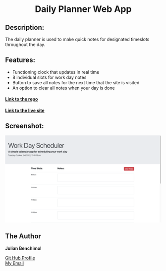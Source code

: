 <h1 align = "center">Daily Planner Web App</h1>

<h2>Description:</h2>
The daily planner is used to make quick notes for designated timeslots throughout the day.

<h2>Features:</h2>
<ul>
    <li>Functioning clock that updates in real time</li>
    <li>8 individual slots for work day notes</li>
    <li>Button to save all notes for the next time that the site is visited</li>
    <li>An option to clear all notes when your day is done</li>
</ul>

<a href = "https://github.com/julianbenchimol/Module5-DailyPlanner"><h4>Link to the repo</h4>

<a href = "https://julianbenchimol.github.io/Module5-DailyPlanner/"><h4>Link to the live site</h4></a>

<h2>Screenshot:</h2>
<img src = "./assets/Readme_example.png">

<h2>The Author</h2>

<b>Julian Benchimol</b>

<a href = "https://github.com/julianbenchimol">Git Hub Profile</a>
<br>
<a href = "jbenchimol1000@gmail.com">My Email</a>
<br>
